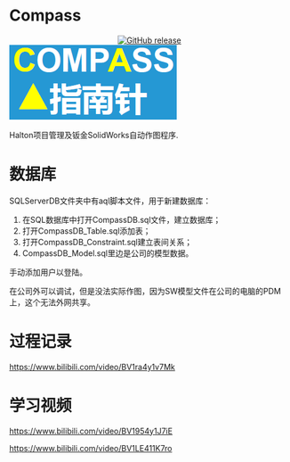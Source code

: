 # Compass
<div align="center">  
  <a href="https://github.com/felixzhu1989/Compass/releases">
    <img src="https://img.shields.io/github/release/iawia002/annie.svg?style=flat-square" alt="GitHub release">
  </a> 
</div>
<div>
 <img src="https://raw.githubusercontent.com/felixzhu1989/Compass/main/Compass/images/COMPASS.png" alt="compass">
</div>


Halton项目管理及钣金SolidWorks自动作图程序.

# 数据库

SQLServerDB文件夹中有aql脚本文件，用于新建数据库：

1. 在SQL数据库中打开CompassDB.sql文件，建立数据库；
2. 打开CompassDB_Table.sql添加表；
3. 打开CompassDB_Constraint.sql建立表间关系；
4. CompassDB_Model.sql里边是公司的模型数据。

手动添加用户以登陆。

在公司外可以调试，但是没法实际作图，因为SW模型文件在公司的电脑的PDM上，这个无法外网共享。


# 过程记录

 https://www.bilibili.com/video/BV1ra4y1v7Mk
 
 
# 学习视频
 https://www.bilibili.com/video/BV1954y1J7iE
 
 https://www.bilibili.com/video/BV1LE411K7ro
 
 
 
